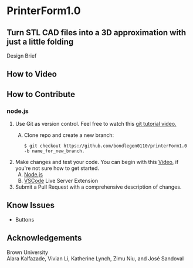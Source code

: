 # PrinterForm1.0

## Turn STL CAD files into a 3D approximation with just a little folding

Design Brief

## How to Video

## How to Contribute
### node.js
<ol type="1">
<li> Use Git as version control. Feel free to watch this <a href="">  git tutorial video.<a>
	<ol type="A"> 
		<li>Clone repo and create a new branch:<br/>
		
	$ git checkout https://github.com/bondlegen0110/printerForm1.0 -b name_for_new_branch.
   </li></ol>
</li>
 <li>
	Make changes and test your code. You can begin with this <a href="https://youtu.be/W6NZfCO5SIk?si=v-P1Ij4MlzdtmunR">Video<a>, if you're not sure how to get started.	
	<ol type="A"> 
		 <li><a href="https://nodejs.org/en">Node.js<a></li>
		 <li><a href="https://code.visualstudio.com/">VSCode<a> Live Server Extension</li>
	</ol>
 </li>
<li>
	Submit a Pull Request with a comprehensive description of changes.
</li>
			 
</ol>

## Know Issues
* Buttons

## Acknowledgements
Brown University \
Alara Kalfazade, Vivian Li, Katherine Lynch, Zimu Niu, and José Sandoval
